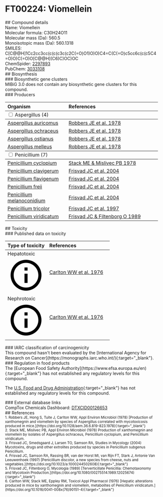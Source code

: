 
# FT00224: Viomellein
<div class="molecule_image" style="float:left">
<img data-smiles= COC1=C(C2=C(OC)C=C3C=C4C[C@@H](C)OC(=O)C4=C(O)C3=C2O)C(=O)C2=C(O)C3=C(C=C2C1=O)C[C@@H](C)OC3=O data-smiles-options="{ 'width': 350, 'height': 350 }" />
</div>
## Compound details
<div style="overflow:hidden">
Name: Viomellein<br>
Molecular formula: C30H24O11<br>
Molecular mass (Da): 560.5<br>
Monoisotopic mass (Da): 560.1318<br>
<div class="break_all">
SMILES: C[C@@H]1Cc2cc3cc(c(c(c3c(c2C(=O)O1)O)O)C4=C(C(=O)c5cc6c(c(c5C4=O)O)C(=O)O[C@@H](C6)C)OC)OC<br>
</div>
        ChemSpider: <a href=https://www.chemspider.com/Chemical-Structure.2297893.html target="_blank">2297893</a><br>
        PubChem: <a href=https://pubchem.ncbi.nlm.nih.gov/compound/3033108 target="_blank">3033108</a><br>
</div>

<div markdown="block" class="section">
## Biosynthesis
<div markdown="block" class="subsection">
### Biosynthetic gene clusters
<div markdown="block" class="indented_block">
MIBiG 3.0 does not contain any biosynthetic gene clusters for this compound.
</div>
</div>

<div markdown="block" class="subsection">
### Producers
<table>
<thead>
<tr>
<th style="text-align: left;" role="columnheader" width="40%" data-sort-default>Organism</th>
<th style="text-align: left;" role="columnheader" width="60%">References</th>
</tr>
</thead>
        <tbody class="header">
        <tr>
        <td style="text-align: left;" colspan="2">
        <input type="checkbox" data-toggle="toggle" id=Aspergillus>
        <label for=Aspergillus>Aspergillus (4)</label>
        </td>
        </tr>
        </tbody>
        <tbody class="hide">
                <tr>
                <td style="text-align: left;"><a href="https://www.ncbi.nlm.nih.gov/Taxonomy/Browser/wwwtax.cgi?mode=Info&id=138274" target="_blank">Aspergillus auricomus</a></td>
                <td style="text-align: left;"><a href="#REF00174">Robbers JE et al. 1978</a></td>
                </tr>
                <tr>
                <td style="text-align: left;"><a href="https://www.ncbi.nlm.nih.gov/Taxonomy/Browser/wwwtax.cgi?mode=Info&id=40380" target="_blank">Aspergillus ochraceus</a></td>
                <td style="text-align: left;"><a href="#REF00174">Robbers JE et al. 1978</a></td>
                </tr>
                <tr>
                <td style="text-align: left;"><a href="https://www.ncbi.nlm.nih.gov/Taxonomy/Browser/wwwtax.cgi?mode=Info&id=138279" target="_blank">Aspergillus ostianus</a></td>
                <td style="text-align: left;"><a href="#REF00174">Robbers JE et al. 1978</a></td>
                </tr>
                <tr>
                <td style="text-align: left;"><a href="https://www.ncbi.nlm.nih.gov/Taxonomy/Browser/wwwtax.cgi?mode=Info&id=138277" target="_blank">Aspergillus melleus</a></td>
                <td style="text-align: left;"><a href="#REF00174">Robbers JE et al. 1978</a></td>
                </tr>
        </tbody>
        <tbody class="header">
        <tr>
        <td style="text-align: left;" colspan="2">
        <input type="checkbox" data-toggle="toggle" id=Penicillium>
        <label for=Penicillium>Penicillium (7)</label>
        </td>
        </tr>
        </tbody>
        <tbody class="hide">
                <tr>
                <td style="text-align: left;"><a href="https://www.ncbi.nlm.nih.gov/Taxonomy/Browser/wwwtax.cgi?mode=Info&id=60167" target="_blank">Penicillium cyclopium</a></td>
                <td style="text-align: left;"><a href="#REF00175">Stack ME &amp; Mislivec PB 1978</a></td>
                </tr>
                <tr>
                <td style="text-align: left;"><a href="https://www.ncbi.nlm.nih.gov/Taxonomy/Browser/wwwtax.cgi?mode=Info&id=29841" target="_blank">Penicillium clavigerum</a></td>
                <td style="text-align: left;"><a href="#REF00246">Frisvad JC et al. 2004</a></td>
                </tr>
                <tr>
                <td style="text-align: left;"><a href="https://www.ncbi.nlm.nih.gov/Taxonomy/Browser/wwwtax.cgi?mode=Info&id=254877" target="_blank">Penicillium flavigenum</a></td>
                <td style="text-align: left;"><a href="#REF00246">Frisvad JC et al. 2004</a></td>
                </tr>
                <tr>
                <td style="text-align: left;"><a href="https://www.ncbi.nlm.nih.gov/Taxonomy/Browser/wwwtax.cgi?mode=Info&id=48697" target="_blank">Penicillium freii</a></td>
                <td style="text-align: left;"><a href="#REF00246">Frisvad JC et al. 2004</a></td>
                </tr>
                <tr>
                <td style="text-align: left;"><a href="https://www.ncbi.nlm.nih.gov/Taxonomy/Browser/wwwtax.cgi?mode=Info&id=60168" target="_blank">Penicillium melanoconidium</a></td>
                <td style="text-align: left;"><a href="#REF00246">Frisvad JC et al. 2004</a></td>
                </tr>
                <tr>
                <td style="text-align: left;"><a href="https://www.ncbi.nlm.nih.gov/Taxonomy/Browser/wwwtax.cgi?mode=Info&id=60170" target="_blank">Penicillium tricolor</a></td>
                <td style="text-align: left;"><a href="#REF00260">Frisvad JC et al. 1997</a></td>
                </tr>
                <tr>
                <td style="text-align: left;"><a href="https://www.ncbi.nlm.nih.gov/Taxonomy/Browser/wwwtax.cgi?mode=Info&id=60134" target="_blank">Penicillium viridicatum</a></td>
                <td style="text-align: left;"><a href="#REF00083">Frisvad JC &amp; Filtenborg O 1989</a></td>
                </tr>
        </tbody>
</table>
</div>
</div>

<div markdown="block" class="section">
## Toxicity
<div markdown="block" class="subsection">
### Published data on toxicity
<table>
<thead>
<tr>
<th style="text-align: left;" role="columnheader" width="40%" data-sort-default>Type of toxicity</th>
<th style="text-align: left;" role="columnheader" width="60%">References</th>
</tr>
</thead>
<tbody>
<tr>
<td style="text-align: left;">Hepatotoxic <span class="twemoji" title="Toxic to the liver"><svg xmlns="http://www.w3.org/2000/svg" viewBox="0 0 24 24"><path d="M11 9h2V7h-2m1 13c-4.41 0-8-3.59-8-8s3.59-8 8-8 8 3.59 8 8-3.59 8-8 8m0-18A10 10 0 0 0 2 12a10 10 0 0 0 10 10 10 10 0 0 0 10-10A10 10 0 0 0 12 2m-1 15h2v-6h-2v6Z"></path></svg></span></td>
<td style="text-align: left;"><a href="#REF00176">Carlton WW et al. 1976</a></td>
</tr>
<tr>
<td style="text-align: left;">Nephrotoxic <span class="twemoji" title="Toxic to the kidneys"><svg xmlns="http://www.w3.org/2000/svg" viewBox="0 0 24 24"><path d="M11 9h2V7h-2m1 13c-4.41 0-8-3.59-8-8s3.59-8 8-8 8 3.59 8 8-3.59 8-8 8m0-18A10 10 0 0 0 2 12a10 10 0 0 0 10 10 10 10 0 0 0 10-10A10 10 0 0 0 12 2m-1 15h2v-6h-2v6Z"></path></svg></span></td>
<td style="text-align: left;"><a href="#REF00176">Carlton WW et al. 1976</a></td>
</tr>
</tbody>
</table>
</div>

<div markdown="block" class="subsection">
### IARC classification of carcinogenicity
<div markdown="block" class="indented_block">
This compound hasn't been evaluated by the [International Agency for Research on Cancer](https://monographs.iarc.who.int/){:target="_blank"}.<br>
</div>
</div>

<div markdown="block" class="subsection">
### Regulation in food products
<div markdown="block" class="indented_block">
The [European Food Safety Authority](https://www.efsa.europa.eu/en){:target="_blank"} has not established any regulatory levels for this compound. <br>

The [U.S. Food and Drug Administration](https://www.fda.gov/){:target="_blank"} has not established any regulatory levels for this compound. <br>

</div>
</div>

<div markdown="block" class="subsection">
### External database links
<div markdown="block" class="indented_block">
CompTox Chemicals Dashboard: <a href=https://comptox.epa.gov/dashboard/chemical/details/DTXCID00126653 target="_blank">DTXCID00126653</a><br>
</div>
</div>
</div>

<div markdown="block" class="section">
## References
<div markdown="block" style="font-size: smaller;">
<span id=REF00174>
1. Robbers JE, Hong S, Tuite J, Carlton WW, Appl Environ Microbiol (1978) [Production of xanthomegnin and viomellein by species of Aspergillus correlated with mycotoxicosis produced in mice.](https://doi.org/10.1128/aem.36.6.819-823.1978){:target="_blank"}<br>
</span>

<span id=REF00175>
2. Stack ME, Mislivec PB, Appl Environ Microbiol (1978) Production of xanthomegnin and viomellein by isolates of Aspergillus ochraceus, Penicillium cyclopium, and Penicillium viridicatum.<br>
</span>

<span id=REF00246>
3. Frisvad JC, Smedsgaard J, Larsen TO, Samson RA, Studies in Mycology (2004) Mycotoxins, drugs and other extrolites produced by species in Penicillium subgenus Penicillium.<br>
</span>

<span id=REF00260>
4. Frisvad JC, Samson RA, Rassing BR, van der Horst MI, van Rijn FT, Stark J, Antonie Van Leeuwenhoek (1997) [Penicillium discolor, a new species from cheese, nuts and vegetables.](https://doi.org/10.1023/a:1000244502608){:target="_blank"}<br>
</span>

<span id=REF00083>
5. Frisvad JC, Filtenborg O, Mycologia (1989) [Terverticillate Penicillia: Chemotaxonomy and Mycotoxin Production.](https://doi.org/10.1080/00275514.1989.12025674){:target="_blank"}<br>
</span>

<span id=REF00176>
6. Carlton WW, Stack ME, Eppley RM, Toxicol Appl Pharmacol (1976) [Hepatic alterations produced in mice by xanthomegnin and viomellein, metabolites of Penicillium viridicatum.](https://doi.org/10.1016/0041-008x(76)90151-4){:target="_blank"}<br>
</span>

</div>
</div>

<script type="text/javascript" src="https://unpkg.com/smiles-drawer@2.0.1/dist/smiles-drawer.min.js"></script>
<script>
    SmiDrawer.apply();
</script>